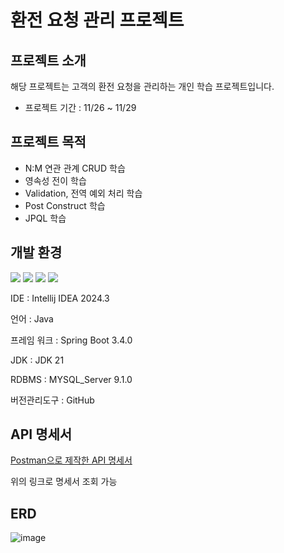 # 환전 요청 관리 프로젝트

## 프로젝트 소개

해당 프로젝트는 고객의 환전 요청을 관리하는 개인 학습 프로젝트입니다.

- 프로젝트 기간 : 11/26 ~ 11/29

## 프로젝트 목적

- N:M 연관 관계 CRUD 학습
- 영속성 전이 학습
- Validation, 전역 예외 처리 학습
- Post Construct 학습
- JPQL 학습

## 개발 환경

<img src="https://img.shields.io/badge/java-007396?style=for-the-badge&logo=java&logoColor=white"> 
<img src="https://img.shields.io/badge/springboot-6DB33F?style=for-the-badge&logo=Spring&logoColor=white">
<img src="https://img.shields.io/badge/mysql-4479A1?style=for-the-badge&logo=mysql&logoColor=white">
<img src="https://img.shields.io/badge/github-181717?style=for-the-badge&logo=github&logoColor=white">

IDE : Intellij IDEA 2024.3

언어 : Java

프레임 워크 : Spring Boot 3.4.0

JDK : JDK 21

RDBMS : MYSQL_Server 9.1.0

버전관리도구 : GitHub

## API 명세서

[Postman으로 제작한 API 명세서](https://documenter.getpostman.com/view/39565996/2sAYBXBrBZ)

위의 링크로 명세서 조회 가능

## ERD

![image](https://github.com/user-attachments/assets/8285a120-647d-4b66-be68-a01d4a1d38ff)
